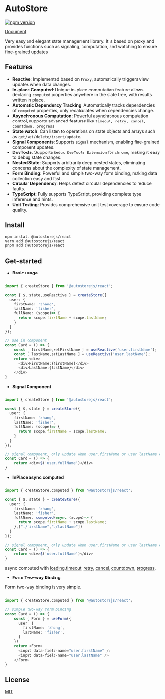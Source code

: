 # AutoStore

[![npm version](https://badge.fury.io/js/autostore.svg)](https://badge.fury.io/js/autostore)

[Document](https://zhangfisher.github.io/autostore)

Very easy and elegant state management library. It is based on proxy and provides functions such as signaling, computation, and watching to ensure fine-grained updates

## Features

- **Reactive**: Implemented based on `Proxy`, automatically triggers view updates when data changes.
- **In-place Computed**: Unique in-place computation feature allows declaring `computed` properties anywhere in the state tree, with results written in place.
- **Automatic Dependency Tracking**: Automatically tracks dependencies of `computed` properties, only recalculates when dependencies change.
- **Asynchronous Computation**: Powerful asynchronous computation control, supports advanced features like `timeout, retry, cancel, countdown, progress`.
- **State watch**: Can listen to operations on state objects and arrays such as `get/set/delete/insert/update`.
- **Signal Components**: Supports `signal` mechanism, enabling fine-grained component updates.
- **DevTools**: Supports `Redux DevTools Extension` for `chrome`, making it easy to debug state changes.
- **Nested State**: Supports arbitrarily deep nested states, eliminating concerns about the complexity of state management.
- **Form Binding**: Powerful and simple two-way form binding, making data collection easy and fast.
- **Circular Dependency**: Helps detect circular dependencies to reduce faults.
- **TypeScript**: Fully supports TypeScript, providing complete type inference and hints.
- **Unit Testing**: Provides comprehensive unit test coverage to ensure code quality.

## Install

```bash
npm install @autostorejs/react
yarn add @autostorejs/react
pnpm add @autostorejs/react
```

## Get-started


- **Basic usage**

```ts

import { createStore } from '@autostorejs/react';

const { $, state,useReactive } = createStore({
  user: {
    firstName: 'zhang',
    lastName: 'fisher',
    fullName: (scope)=> { 
      return scope.firstName + scope.lastName;
    }
  }
});

// use in component
const Card = () => {
    const [ firstName,setFirstName ] = useReactive('user.firstName');
    const [ lastName,setLastName ] = useReactive('user.lastName');
    return <div>
      <div>FirstName:{firstName}</div>
      <div>LastName:{lastName}</div>
    </div>
}

```
- **Signal Component**

```ts

import { createStore } from '@autostorejs/react';

const { $, state } = createStore({
  user: {
    firstName: 'zhang',
    lastName: 'fisher',
    fullName: (scope)=> { 
      return scope.firstName + scope.lastName;
    }
  }
});

// signal component, only update when user.firstName or user.lastName change
const Card = () => { 
    return <div>$('user.fullName')</div>
}

```

- **InPlace async computed**

```ts

import { createStore,computed } from '@autostorejs/react';

const { $, state } = createStore({
  user: {
    firstName: 'zhang',
    lastName: 'fisher',
    fullName: computed(async (scope)=> { 
      return scope.firstName + scope.lastName;
    },["./firstName","./lastName"])
  }
});

// signal component, only update when user.firstName or user.lastName change
const Card = () => { 
    return <div>$('user.fullName')</div>
}

```

async computed with [loading](https://zhangfisher.github.io/autostore/guide/computed-async#%E5%8A%A0%E8%BD%BD%E7%8A%B6%E6%80%81),[timeout](https://zhangfisher.github.io/autostore/guide/computed-async#%E8%B6%85%E6%97%B6%E5%A4%84%E7%90%86), [retry](https://zhangfisher.github.io/autostore/guide/computed-async#%E9%87%8D%E8%AF%95), [cancel](https://zhangfisher.github.io/autostore/guide/computed-async#%E5%8F%96%E6%B6%88), [countdown](https://zhangfisher.github.io/autostore/guide/computed-async#%E5%80%92%E8%AE%A1%E6%97%B6), [progress](https://zhangfisher.github.io/autostore/guide/computed-async#%E6%89%A7%E8%A1%8C%E8%BF%9B%E5%BA%A6). 


- **Form Two-way Binding**

Form two-way binding is very simple.

```ts

import { createStore,computed } from '@autostorejs/react';
 
// simple two-way form binding
const Card = () => { 
    const { Form } = useForm({
      user: {
        firstName: 'zhang',
        lastName: 'fisher',
      }
    })
    return <Form>
      <input data-field-name="user.firstName" />
      <input data-field-name="user.lastName" />
    </Form>
}

```

## License

[MIT](./LICENSE)

